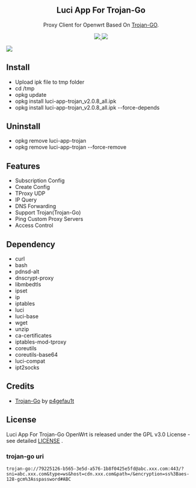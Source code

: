 <h2 align="center">
  <br>Luci App For Trojan-Go <br>
</h2>
  <p align="center">
	Proxy Client for Openwrt Based On <a href="https://github.com/p4gefau1t/trojan-go" target="_blank">Trojan-GO</a>.
  </p>
  <p align="center">
  <a target="_blank" href="https://github.com/frainzy1477/luci-app-trojan/releases/tag/v2.0.8">
    <img src="https://img.shields.io/badge/Luci%20App%20For%20TrojanGo-v2.0.8-blue.svg"> 	  
  </a>
  <a href="https://github.com/frainzy1477/luci-app-trojan/releases" target="_blank">
        <img src="https://img.shields.io/github/downloads/frainzy1477/luci-app-trojan/total.svg?style=flat-square"/>
   </a>
  </p>

  ![](https://raw.githubusercontent.com/frainzy1477/luci-app-trojan/master/client.png)
  
 ## Install
- Upload ipk file to tmp folder
- cd /tmp
- opkg update
- opkg install luci-app-trojan_v2.0.8_all.ipk  
- opkg install luci-app-trojan_v2.0.8_all.ipk --force-depends

 ## Uninstall
- opkg remove luci-app-trojan 
- opkg remove luci-app-trojan --force-remove

## Features
- Subscription Config
- Create Config
- TProxy UDP
- IP Query
- DNS Forwarding
- Support Trojan(Trojan-Go)
- Ping Custom Proxy Servers
- Access Control

## Dependency
- curl
- bash
- pdnsd-alt
- dnscrypt-proxy
- libmbedtls
- ipset
- ip
- iptables
- luci
- luci-base
- wget
- unzip
- ca-certificates
- iptables-mod-tproxy
- coreutils 
- coreutils-base64 
- luci-compat
- ipt2socks

## Credits
* [Trojan-Go](https://github.com/p4gefau1t/trojan-go) by [p4gefau1t](https://github.com/p4gefau1t)

## License  
Luci App For Trojan-Go OpenWrt is released under the GPL v3.0 License - see detailed [LICENSE](https://github.com/frainzy1477/luci-app-trojan/blob/master/LICENSE) .

### trojan-go uri
```
trojan-go://79225126-b565-3e5d-a576-1b8f0425e5fd@abc.xxx.com:443/?sni=abc.xxx.com&type=ws&host=cdn.xxx.com&path=/&encryption=ss%3Baes-128-gcm%3Asspassword#ABC
```
